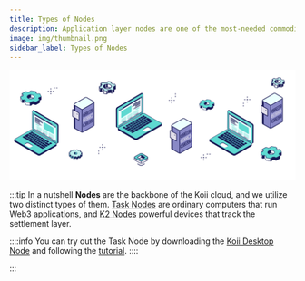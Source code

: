 ```yaml
---
title: Types of Nodes
description: Application layer nodes are one of the most-needed commodities in Web3.
image: img/thumbnail.png
sidebar_label: Types of Nodes
---
```


![Banner](./img/Nodes%20vs%20Servers.svg)

:::tip In a nutshell
**Nodes** are the backbone of the Koii cloud, and we utilize two distinct types of them. [Task Nodes](/run-a-node/introduction/task-nodes) are ordinary computers that run Web3 applications, and [K2 Nodes](/run-a-node/introduction/k2-nodes) powerful devices that track the settlement layer.

::::info
You can try out the Task Node by downloading the [Koii Desktop Node](https://koii.network/node) and following the [tutorial](/run-a-node/task-nodes/how-to-run-a-desktop-node).
::::

:::
